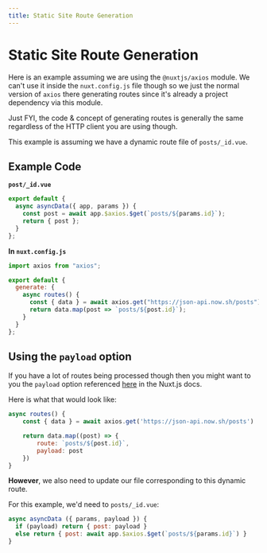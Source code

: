 ```yaml
---
title: Static Site Route Generation
---
```


# Static Site Route Generation

Here is an example assuming we are using the `@nuxtjs/axios` module. We can't use it inside the
`nuxt.config.js` file though so we just the normal version of `axios` there
generating routes since it's
already a project dependency via this module.

Just FYI, the code & concept of generating routes is generally the same regardless of the HTTP
client you are using though.

This example is assuming we have a dynamic route file of `posts/_id.vue`.

## Example Code

**`post/_id.vue`**

```js
export default {
  async asyncData({ app, params }) {
    const post = await app.$axios.$get(`posts/${params.id}`);
    return { post };
  }
};
```

**In `nuxt.config.js`**

```js
import axios from "axios";

export default {
  generate: {
    async routes() {
      const { data } = await axios.get("https://json-api.now.sh/posts");
      return data.map(post => `posts/${post.id}`);
    }
  }
};
```

## Using the `payload` option

If you have a lot of routes being processed though then you might want to you
the `payload` option referenced
[here](https://nuxtjs.org/api/configuration-generate#speeding-up-dynamic-route-generation-with-code-payload-code-)
in the Nuxt.js docs.

Here is what that would look like:

```js
async routes() {
    const { data } = await axios.get('https://json-api.now.sh/posts')

    return data.map((post) => {
        route: `posts/${post.id}`,
        payload: post
    })
}
```

**However**, we also need to update our file corresponding to this dynamic
route.

For this example, we'd need to `posts/_id.vue`:

```js
async asyncData ({ params, payload }) {
  if (payload) return { post: payload }
  else return { post: await app.$axios.$get(`posts/${params.id}`) }
}
```
